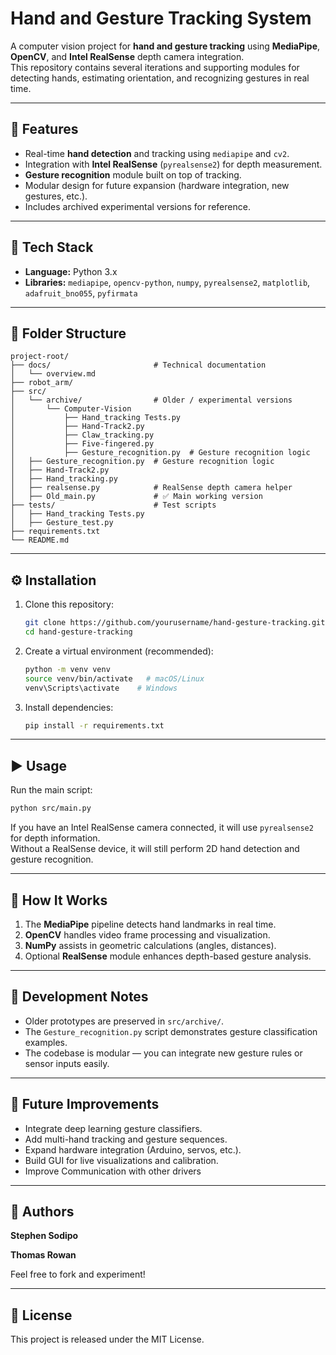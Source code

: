# Hand and Gesture Tracking System

A computer vision project for **hand and gesture tracking** using **MediaPipe**, **OpenCV**, and **Intel RealSense** depth camera integration.  
This repository contains several iterations and supporting modules for detecting hands, estimating orientation, and recognizing gestures in real time.

---

## 🚀 Features
- Real-time **hand detection** and tracking using `mediapipe` and `cv2`.
- Integration with **Intel RealSense** (`pyrealsense2`) for depth measurement.
- **Gesture recognition** module built on top of tracking.
- Modular design for future expansion (hardware integration, new gestures, etc.).
- Includes archived experimental versions for reference.

---

## 🧩 Tech Stack
- **Language:** Python 3.x  
- **Libraries:** `mediapipe`, `opencv-python`, `numpy`, `pyrealsense2`, `matplotlib`, `adafruit_bno055`, `pyfirmata`

---

## 📂 Folder Structure
```
project-root/
├── docs/                       # Technical documentation
│   └── overview.md
├── robot_arm/
├── src/
│   └── archive/                # Older / experimental versions
│       └── Computer-Vision
│           ├── Hand_tracking Tests.py
│           ├── Hand-Track2.py
│           ├── Claw_tracking.py
│           ├── Five-fingered.py
│           ├── Gesture_recognition.py  # Gesture recognition logic
│   ├── Gesture_recognition.py  # Gesture recognition logic
│   ├── Hand-Track2.py
│   ├── Hand_tracking.py
│   ├── realsense.py            # RealSense depth camera helper
│   ├── Old_main.py             # ✅ Main working version
├── tests/                      # Test scripts
│   ├── Hand_tracking Tests.py
│   ├── Gesture_test.py
├── requirements.txt
└── README.md
```

---

## ⚙️ Installation

1. Clone this repository:
   ```bash
   git clone https://github.com/yourusername/hand-gesture-tracking.git
   cd hand-gesture-tracking
   ```

2. Create a virtual environment (recommended):
   ```bash
   python -m venv venv
   source venv/bin/activate   # macOS/Linux
   venv\Scripts\activate    # Windows
   ```

3. Install dependencies:
   ```bash
   pip install -r requirements.txt
   ```

---

## ▶️ Usage

Run the main script:
```bash
python src/main.py
```

If you have an Intel RealSense camera connected, it will use `pyrealsense2` for depth information.  
Without a RealSense device, it will still perform 2D hand detection and gesture recognition.

---

## 🧠 How It Works
1. The **MediaPipe** pipeline detects hand landmarks in real time.
2. **OpenCV** handles video frame processing and visualization.
3. **NumPy** assists in geometric calculations (angles, distances).
4. Optional **RealSense** module enhances depth-based gesture analysis.

---

## 🧰 Development Notes
- Older prototypes are preserved in `src/archive/`.
- The `Gesture_recognition.py` script demonstrates gesture classification examples.
- The codebase is modular — you can integrate new gesture rules or sensor inputs easily.

---

## 🧾 Future Improvements
- Integrate deep learning gesture classifiers.
- Add multi-hand tracking and gesture sequences.
- Expand hardware integration (Arduino, servos, etc.).
- Build GUI for live visualizations and calibration.
- Improve Communication with other drivers

---

## 👤 Authors
**Stephen Sodipo**

**Thomas Rowan**
 
Feel free to fork and experiment!

---

## 🪪 License
This project is released under the MIT License.
